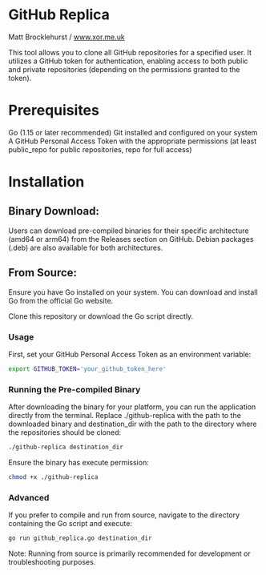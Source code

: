 # GitHub Replica

Matt Brocklehurst / www.xor.me.uk

This tool allows you to clone all GitHub repositories for a specified user. It utilizes a GitHub token for authentication, enabling access to both public and private repositories (depending on the permissions granted to the token).

# Prerequisites

Go (1.15 or later recommended)
Git installed and configured on your system
A GitHub Personal Access Token with the appropriate permissions (at least public_repo for public repositories, repo for full access)

# Installation

## Binary Download:
Users can download pre-compiled binaries for their specific architecture (amd64 or arm64) from the Releases section on GitHub. Debian packages (.deb) are also available for both architectures.

## From Source:

Ensure you have Go installed on your system. You can download and install Go from the official Go website.

Clone this repository or download the Go script directly.

### Usage

First, set your GitHub Personal Access Token as an environment variable:

```bash
export GITHUB_TOKEN='your_github_token_here'
```

### Running the Pre-compiled Binary

After downloading the binary for your platform, you can run the application directly from the terminal. Replace ./github-replica with the path to the downloaded binary and destination_dir with the path to the directory where the repositories should be cloned:

```bash
./github-replica destination_dir
```

Ensure the binary has execute permission:

```bash
chmod +x ./github-replica
```

### Advanced

If you prefer to compile and run from source, navigate to the directory containing the Go script and execute:

```bash
go run github_replica.go destination_dir
```

Note: Running from source is primarily recommended for development or troubleshooting purposes.
